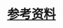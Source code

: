 # [参考资料](https://howtodoinjava.com/java/generics/java-generics-what-is-pecs-producer-extends-consumer-super/)